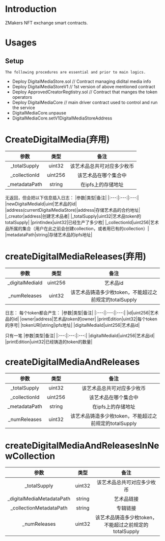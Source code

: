 # Introduction
ZMakers NFT exchange smart contracts.

# Usages
## Setup
```
The following procedures are essential and prior to main logics.
```
* Deploy DigitalMediaStore.sol   // Contract managing didital media info
* Deploy DigitalMediaStoreV1     // 1st version of above mentioned contract
* Deploy ApprovedCreatorRegtistry.sol   // Contract that manges the token operators
* Deploy DigitalMediaCore   // main driver contract used to control and run the service
* DigitalMediaCore.unpause 
* DigitalMediaCore.setV1DigitalMediaStoreAddress



# CreateDigitalMedia(弃用)
|参数|类型|备注|
|:---:|:---:|:---:|
|_totalSupply|uint32|该艺术品总共可对应多少枚币|
|_collectionId|uint256|该艺术品在哪个集合中|
|_metadataPath|string|在ipfs上的存储地址|

无返回，但会把以下信息插入日志：
|参数|类型|备注|
|:---:|:---:|:---:|
|newDigitalMediaId|uint|艺术品的id|
|address(currentDigitalMediaStore)|address|存储艺术品的合约地址|
|_creator|address|创建艺术品者|
|_totalSupply|uint32|艺术品token的totalSupply|
|printIndex|uint32|已经生产了多少枚|
|_collectionId|uint256|艺术品所属的集合（用户在此之前会创建collection，或者用已有的collection）|
|metadataPath|string|存储艺术品的ipfs地址|


# createDigitalMediaReleases(弃用)
|参数|类型|备注|
|:---:|:---:|:---:|
|_digitalMediaId|uint256|艺术品id|
|_numReleases|uint32|该艺术品铸造多少枚token，不能超过之前规定的totalSupply|

日志：
每个token都会产生：
|参数|类型|备注|
|:---:|:---:|:---:|
|id|uint256|艺术品的id|
|owner|address|艺术品token的owner|
|printEdition|uint32|每个token的序号|
|tokenURI|string|ipfs地址|
|digitalMediaId|uint256|艺术品id|

只有一笔
|参数|类型|备注|
|:---:|:---:|:---:|
|digitalMediaId|uint256|艺术品id|
|printEdition|uint32|已经铸造的token的数量|

# createDigitalMediaAndReleases
|参数|类型|备注|
|:---:|:---:|:---:|
|_totalSupply|uint32|该艺术品总共可对应多少枚币|
|_collectionId|uint256|该艺术品在哪个集合中|
|_metadataPath|string|在ipfs上的存储地址|
|_numReleases|uint32|该艺术品铸造多少枚token，不能超过之前规定的totalSupply|

# createDigitalMediaAndReleasesInNewCollection
|参数|类型|备注|
|:---:|:---:|:---:|
|_totalSupply|uint32|该艺术品总共可对应多少枚币|
|_digitalMediaMetadataPath|string|艺术品链接|
|_collectionMetadataPath|string|专辑链接|
|_numReleases|uint32|该艺术品铸造多少枚token，不能超过之前规定的totalSupply|
